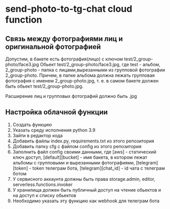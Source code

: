 # send-photo-to-tg-chat cloud function

## Связь между фотографиями лиц и оригинальной фотографией

Допустим, в бакете есть фотография(лицо) с ключом test/2_group-photo/face3.jpg
Обьект test/2_group-photo/face3.jpg, где test - альбом, 2_group-photo - папка с лицами,вырезанными из групповой фотографии 2_group-photo. Причем, в папке альбома должна лежать групповая фотография с именем 2_group-photo.jpg, т. е. в самом бакете должен быть обьект test/2_group-photo.jpg.

Расширение лиц и групповых фотографий должно быть .jpg

## Настройка облачной функции

1) Создать функцию
2) Указать среду исполнения python 3.9
3) Зайти в редактор кода
4) Добавить файлы index.py, requirements.txt из этого репозитория
5) Добавить папку cfg с файлом config из этого репозитория
6) Заполнить файл config своими данными, где [aws] - статический ключ доступ, [default][bucket] - имя бакета, в котором лежат альбомы с групповыми и вырезанными фотографиями, [telegram][token] - token телеграм бота, [telegram][chat_id] - id чата с телеграм ботом
7) У сервисного аккаунта должны быть права storage.admin, editor, serverless.functions.invoker
8) У хранилища должен быть публичный доступ на чтение обьектов и на доступ к списку обьектов
9) Необходимо указать эту функцию как webhook для телеграм бота
